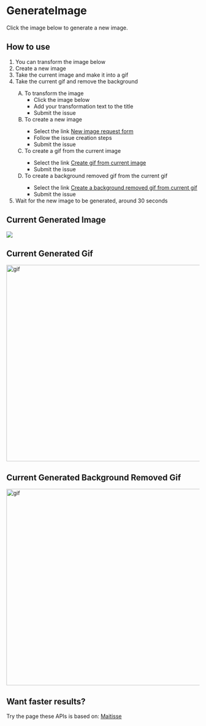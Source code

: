 # GenerateImage
Click the image below to generate a new image.

## How to use
<ol>
  <li>You can transform the image below</li>
  <li>Create a new image</li>
  <li>Take the current image and make it into a gif</li>
  <li>Take the current gif and remove the background</li>
  <ol type='A'>
      <li>To transform the image
        <ul>
          <li>Click the image below</li>
          <li>Add your transformation text to the title</li>
          <li>Submit the issue</li>
        </ul>
      </li>
      <li>To create a new image</li>
        <ul>
          <li>Select the link <a href='https://github.com/MatissesProjects/GenerateImage/issues/new?title=CreateImage%20Create%20New%20Image&template=NewImage.yml'>New image request form</a></li>
          <li>Follow the issue creation steps</li>
          <li>Submit the issue</li>
        </ul>
      </li>
      <li>To create a gif from the current image</li>
        <ul>
          <li>Select the link <a href='https://github.com/MatissesProjects/GenerateImage/issues/new?title=ImageToGif&body=No%20need%20to%20modify%20the%20body%20or%20the%20title')>Create gif from current image</a></li>
          <li>Submit the issue</li>
        </ul>
      </li>
      <li>To create a background removed gif from the current gif</li>
        <ul>
          <li>Select the link <a href='https://github.com/MatissesProjects/GenerateImage/issues/new?title=GifBackgroundRemoval&body=No%20need%20to%20modify%20the%20body%20or%20the%20title')>Create a background removed gif from current gif</a></li>
          <li>Submit the issue</li>
        </ul>
      </li>
    </ol>
    <li>Wait for the new image to be generated, around 30 seconds</li>
</ol>

## Current Generated Image
[<img src='https://fileserver.matissetec.dev/output/createImage/630649313860780043/8837122752/8837122752/png'>](https://github.com/MatissesProjects/GenerateImage/issues/new?title=Transform:%20&body=No%20need%20to%20modify%20the%20body,%20just%20add%20your%20transformation%20to%20the%20photo%20in%20the%20title)

## Current Generated Gif
<img src='https://fileserver.matissetec.dev/output/backgroundExtenderGif/630649313860780043/8128533281/apiOut/gif' width='512' height='512' alt='gif'>

## Current Generated Background Removed Gif
<img src='https://fileserver.matissetec.dev/output/videoBackgroundRemoval/630649313860780043/8483602604/apiOut/gif' width='512' height='512' alt='gif'>

## Want faster results?
Try the page these APIs is based on: [Maitisse](https://deepnarration.matissetec.dev/)